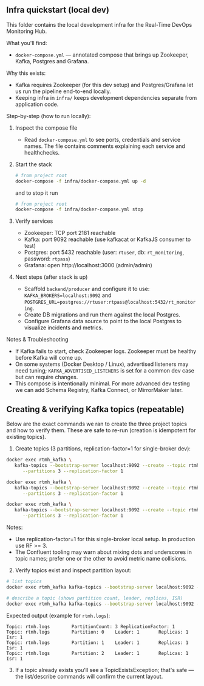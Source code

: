 ## Infra quickstart (local dev)

This folder contains the local development infra for the Real-Time DevOps Monitoring Hub.

What you'll find:
- `docker-compose.yml` — annotated compose that brings up Zookeeper, Kafka, Postgres and Grafana.

Why this exists:
- Kafka requires Zookeeper (for this dev setup) and Postgres/Grafana let us run the pipeline end-to-end locally.
- Keeping infra in `infra/` keeps development dependencies separate from application code.

Step-by-step (how to run locally):

1) Inspect the compose file
   - Read `docker-compose.yml` to see ports, credentials and service names. The file contains comments explaining each service and healthchecks.

2) Start the stack

   ```bash
   # from project root
   docker-compose -f infra/docker-compose.yml up -d
   ```
   and to stop it run
   ```bash
   # from project root
   docker-compose -f infra/docker-compose.yml stop
   ```

3) Verify services
   - Zookeeper: TCP port 2181 reachable
   - Kafka: port 9092 reachable (use kafkacat or KafkaJS consumer to test)
   - Postgres: port 5432 reachable (user: `rtuser`, db: `rt_monitoring`, password: `rtpass`)
   - Grafana: open http://localhost:3000 (admin/admin)

4) Next steps (after stack is up)
   - Scaffold `backend/producer` and configure it to use: `KAFKA_BROKERS=localhost:9092` and `POSTGRES_URL=postgres://rtuser:rtpass@localhost:5432/rt_monitoring`.
   - Create DB migrations and run them against the local Postgres.
   - Configure Grafana data source to point to the local Postgres to visualize incidents and metrics.

Notes & Troubleshooting
- If Kafka fails to start, check Zookeeper logs. Zookeeper must be healthy before Kafka will come up.
- On some systems (Docker Desktop / Linux), advertised listeners may need tuning; `KAFKA_ADVERTISED_LISTENERS` is set for a common dev case but can require changes.
- This compose is intentionally minimal. For more advanced dev testing we can add Schema Registry, Kafka Connect, or MirrorMaker later.

Creating & verifying Kafka topics (repeatable)
--------------------------------------------
Below are the exact commands we ran to create the three project topics and how to verify them. These are safe to re-run (creation is idempotent for existing topics).

1) Create topics (3 partitions, replication-factor=1 for single-broker dev):

```bash
docker exec rtmh_kafka \
   kafka-topics --bootstrap-server localhost:9092 --create --topic rtmh.logs \
      --partitions 3 --replication-factor 1

docker exec rtmh_kafka \
   kafka-topics --bootstrap-server localhost:9092 --create --topic rtmh.metrics \
      --partitions 3 --replication-factor 1

docker exec rtmh_kafka \
   kafka-topics --bootstrap-server localhost:9092 --create --topic rtmh.events \
      --partitions 3 --replication-factor 1
```

Notes:
- Use replication-factor=1 for this single-broker local setup. In production use RF >= 3.
- The Confluent tooling may warn about mixing dots and underscores in topic names; prefer one or the other to avoid metric name collisions.

2) Verify topics exist and inspect partition layout:

```bash
# list topics
docker exec rtmh_kafka kafka-topics --bootstrap-server localhost:9092 --list

# describe a topic (shows partition count, leader, replicas, ISR)
docker exec rtmh_kafka kafka-topics --bootstrap-server localhost:9092 --describe --topic rtmh.logs
```

Expected output (example for `rtmh.logs`):

```
Topic: rtmh.logs        PartitionCount: 3 ReplicationFactor: 1
Topic: rtmh.logs        Partition: 0    Leader: 1       Replicas: 1    Isr: 1
Topic: rtmh.logs        Partition: 1    Leader: 1       Replicas: 1    Isr: 1
Topic: rtmh.logs        Partition: 2    Leader: 1       Replicas: 1    Isr: 1
```

3) If a topic already exists you'll see a TopicExistsException; that's safe — the list/describe commands will confirm the current layout.
